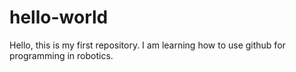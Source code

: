 # hello-world

Hello, this is my first repository. I am learning how to use github for programming in robotics.
